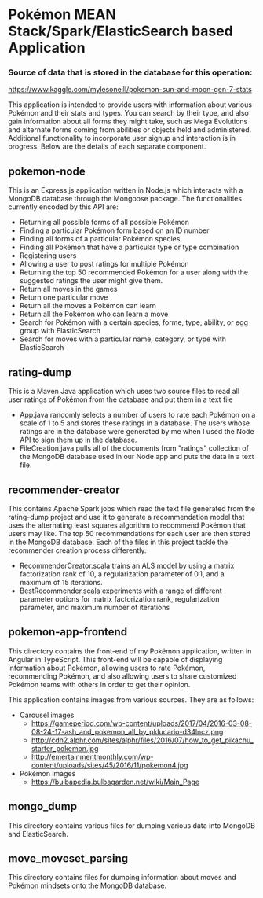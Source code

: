 # Pokémon MEAN Stack/Spark/ElasticSearch based Application

### Source of data that is stored in the database for this operation:
https://www.kaggle.com/mylesoneill/pokemon-sun-and-moon-gen-7-stats

This application is intended to provide users with information about various Pokémon and their stats and types. You can search by their type, and also gain information about all forms they might take, such as Mega Evolutions and alternate forms coming from abilities or objects held and administered. Additional functionality to incorporate user signup and interaction is in progress. Below are the details of each separate component.

## pokemon-node
This is an Express.js application written in Node.js which interacts with a MongoDB database through the Mongoose package. The functionalities currently encoded by this API are:
* Returning all possible forms of all possible Pokémon
* Finding a particular Pokémon form based on an ID number
* Finding all forms of a particular Pokémon species
* Finding all Pokémon that have a particular type or type combination
* Registering users
* Allowing a user to post ratings for multiple Pokémon
* Returning the top 50 recommended Pokémon for a user along with the suggested ratings the user might give them.
* Return all moves in the games
* Return one particular move
* Return all the moves a Pokémon can learn
* Return all the Pokémon who can learn a move
* Search for Pokémon with a certain species, forme, type, ability, or egg group with ElasticSearch
* Search for moves with a particular name, category, or type with ElasticSearch

## rating-dump
This is a Maven Java application which uses two source files to read all user ratings of Pokémon from the database and put them in a text file
* App.java randomly selects a number of users to rate each Pokémon on a scale of 1 to 5 and stores these ratings in a database. The users whose ratings are in the database were generated by me when I used the Node API to sign them up in the database.
* FileCreation.java pulls all of the documents from "ratings" collection of the MongoDB database used in our Node app and puts the data in a text file.

## recommender-creator
This contains Apache Spark jobs which read the text file generated from the rating-dump project and use it to generate a recommendation model that uses the alternating least squares algorithm to recommend Pokémon that users may like. The top 50 recommendations for each user are then stored in the MongoDB database. Each of the files in this project tackle the recommender creation process differently.
* RecommenderCreator.scala trains an ALS model by using a matrix factorization rank of 10, a regularization parameter of 0.1, and a maximum of 15 iterations.
* BestRecommender.scala experiments with a range of different parameter options for matrix factorization rank, regularization parameter, and maximum number of iterations

## pokemon-app-frontend
This directory contains the front-end of my Pokémon application, written in Angular in TypeScript. This front-end will be capable of displaying information about Pokémon, allowing users to rate Pokémon, recommending Pokémon, and also allowing users to share customized Pokémon teams with others in order to get their opinion.

This application contains images from various sources. They are as follows:
* Carousel images
    * https://gameperiod.com/wp-content/uploads/2017/04/2016-03-08-08-24-17-ash_and_pokemon_all_by_pklucario-d34lncz.png
    * http://cdn2.alphr.com/sites/alphr/files/2016/07/how_to_get_pikachu_starter_pokemon.jpg
    * http://emertainmentmonthly.com/wp-content/uploads/sites/45/2016/11/pokemon4.jpg
* Pokémon images
    * https://bulbapedia.bulbagarden.net/wiki/Main_Page

## mongo_dump
This directory contains various files for dumping various data into MongoDB and ElasticSearch.

## move_moveset_parsing
This directory contains files for dumping information about moves and Pokémon mindsets onto the MongoDB database.
